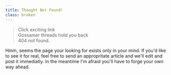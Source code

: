 ```yaml
---
title: Thought Not Found!
class: broken
---
```


> Click exciting link\
> Gossamer threads hold you back\
> 404 not found.

Hmm, seems the page your looking for exists only in your mind. If you'd like to
see it for real, feel free to send an appropritate article and we'll edit
and post it immediatly. In the meantime I'm afraid you'll have to forge your
own way ahead.
